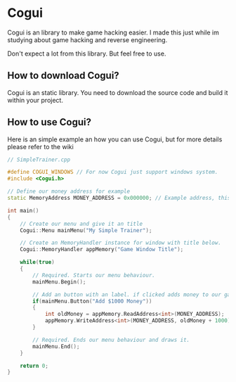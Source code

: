 # Cogui

Cogui is an library to make game hacking easier. I made this just while im studying about game hacking and reverse engineering.

Don't expect a lot from this library. But feel free to use.

## How to download Cogui?
Cogui is an static library. You need to download the source code and build it within your project.

## How to use Cogui?

Here is an simple example an how you can use Cogui, but for more details please refer to the wiki

```cpp
// SimpleTrainer.cpp

#define COGUI_WINDOWS // For now Cogui just support windows system.
#include <Cogui.h>

// Define our money address for example
static MemoryAddress MONEY_ADDRESS = 0x000000; // Example address, this is not valid.

int main()
{
	// Create our menu and give it an title
	Cogui::Menu mainMenu("My Simple Trainer");

	// Create an MemoryHandler instance for window with title below.
	Cogui::MemoryHandler appMemory("Game Window Title");

	while(true)
	{
		// Required. Starts our menu behaviour.
		mainMenu.Begin();

		// Add an button with an label. if clicked adds money to our game
		if(mainMenu.Button("Add $1000 Money"))
		{
			int oldMoney = appMemory.ReadAddress<int>(MONEY_ADDRESS);
			appMemory.WriteAddress<int>(MONEY_ADDRESS, oldMoney + 1000);
		}

		// Required. Ends our menu behaviour and draws it.
		mainMenu.End();
	}

	return 0;
}

```